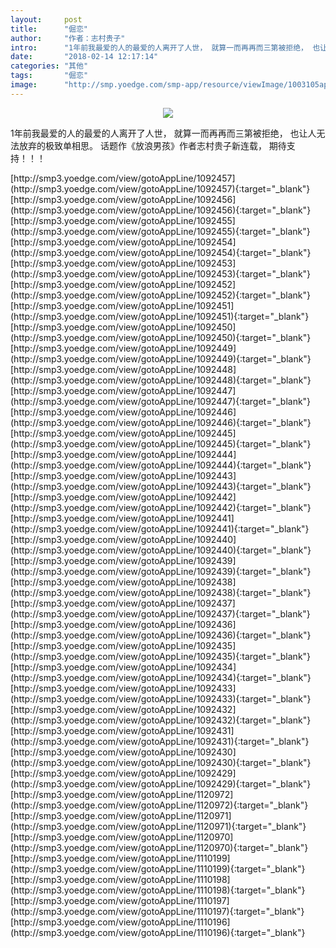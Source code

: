 ```yaml
---
layout:     post
title:      "倔恋"
author:     "作者：志村贵子"
intro:      "1年前我最爱的人的最爱的人离开了人世， 就算一而再再而三第被拒绝， 也让人无法放弃的极致单相思。 话题作《放浪男孩》作者志村贵子新连载， 期待支持！！！"
date:       "2018-02-14 12:17:14"
categories: "其他"
tags:       "倔恋"
image:      "http://smp.yoedge.com/smp-app/resource/viewImage/1003105appline.png"
---
```

<div style="text-align: center">
<p><img src="http://smp.yoedge.com/smp-app/resource/viewImage/1003105appline.png"/></p>
</div>
<p class="post-meta">
<span>1年前我最爱的人的最爱的人离开了人世， 就算一而再再而三第被拒绝， 也让人无法放弃的极致单相思。 话题作《放浪男孩》作者志村贵子新连载， 期待支持！！！</span>
</p>
[http://smp3.yoedge.com/view/gotoAppLine/1092457](http://smp3.yoedge.com/view/gotoAppLine/1092457){:target="_blank"}
[http://smp3.yoedge.com/view/gotoAppLine/1092456](http://smp3.yoedge.com/view/gotoAppLine/1092456){:target="_blank"}
[http://smp3.yoedge.com/view/gotoAppLine/1092455](http://smp3.yoedge.com/view/gotoAppLine/1092455){:target="_blank"}
[http://smp3.yoedge.com/view/gotoAppLine/1092454](http://smp3.yoedge.com/view/gotoAppLine/1092454){:target="_blank"}
[http://smp3.yoedge.com/view/gotoAppLine/1092453](http://smp3.yoedge.com/view/gotoAppLine/1092453){:target="_blank"}
[http://smp3.yoedge.com/view/gotoAppLine/1092452](http://smp3.yoedge.com/view/gotoAppLine/1092452){:target="_blank"}
[http://smp3.yoedge.com/view/gotoAppLine/1092451](http://smp3.yoedge.com/view/gotoAppLine/1092451){:target="_blank"}
[http://smp3.yoedge.com/view/gotoAppLine/1092450](http://smp3.yoedge.com/view/gotoAppLine/1092450){:target="_blank"}
[http://smp3.yoedge.com/view/gotoAppLine/1092449](http://smp3.yoedge.com/view/gotoAppLine/1092449){:target="_blank"}
[http://smp3.yoedge.com/view/gotoAppLine/1092448](http://smp3.yoedge.com/view/gotoAppLine/1092448){:target="_blank"}
[http://smp3.yoedge.com/view/gotoAppLine/1092447](http://smp3.yoedge.com/view/gotoAppLine/1092447){:target="_blank"}
[http://smp3.yoedge.com/view/gotoAppLine/1092446](http://smp3.yoedge.com/view/gotoAppLine/1092446){:target="_blank"}
[http://smp3.yoedge.com/view/gotoAppLine/1092445](http://smp3.yoedge.com/view/gotoAppLine/1092445){:target="_blank"}
[http://smp3.yoedge.com/view/gotoAppLine/1092444](http://smp3.yoedge.com/view/gotoAppLine/1092444){:target="_blank"}
[http://smp3.yoedge.com/view/gotoAppLine/1092443](http://smp3.yoedge.com/view/gotoAppLine/1092443){:target="_blank"}
[http://smp3.yoedge.com/view/gotoAppLine/1092442](http://smp3.yoedge.com/view/gotoAppLine/1092442){:target="_blank"}
[http://smp3.yoedge.com/view/gotoAppLine/1092441](http://smp3.yoedge.com/view/gotoAppLine/1092441){:target="_blank"}
[http://smp3.yoedge.com/view/gotoAppLine/1092440](http://smp3.yoedge.com/view/gotoAppLine/1092440){:target="_blank"}
[http://smp3.yoedge.com/view/gotoAppLine/1092439](http://smp3.yoedge.com/view/gotoAppLine/1092439){:target="_blank"}
[http://smp3.yoedge.com/view/gotoAppLine/1092438](http://smp3.yoedge.com/view/gotoAppLine/1092438){:target="_blank"}
[http://smp3.yoedge.com/view/gotoAppLine/1092437](http://smp3.yoedge.com/view/gotoAppLine/1092437){:target="_blank"}
[http://smp3.yoedge.com/view/gotoAppLine/1092436](http://smp3.yoedge.com/view/gotoAppLine/1092436){:target="_blank"}
[http://smp3.yoedge.com/view/gotoAppLine/1092435](http://smp3.yoedge.com/view/gotoAppLine/1092435){:target="_blank"}
[http://smp3.yoedge.com/view/gotoAppLine/1092434](http://smp3.yoedge.com/view/gotoAppLine/1092434){:target="_blank"}
[http://smp3.yoedge.com/view/gotoAppLine/1092433](http://smp3.yoedge.com/view/gotoAppLine/1092433){:target="_blank"}
[http://smp3.yoedge.com/view/gotoAppLine/1092432](http://smp3.yoedge.com/view/gotoAppLine/1092432){:target="_blank"}
[http://smp3.yoedge.com/view/gotoAppLine/1092431](http://smp3.yoedge.com/view/gotoAppLine/1092431){:target="_blank"}
[http://smp3.yoedge.com/view/gotoAppLine/1092430](http://smp3.yoedge.com/view/gotoAppLine/1092430){:target="_blank"}
[http://smp3.yoedge.com/view/gotoAppLine/1092429](http://smp3.yoedge.com/view/gotoAppLine/1092429){:target="_blank"}
[http://smp3.yoedge.com/view/gotoAppLine/1120972](http://smp3.yoedge.com/view/gotoAppLine/1120972){:target="_blank"}
[http://smp3.yoedge.com/view/gotoAppLine/1120971](http://smp3.yoedge.com/view/gotoAppLine/1120971){:target="_blank"}
[http://smp3.yoedge.com/view/gotoAppLine/1120970](http://smp3.yoedge.com/view/gotoAppLine/1120970){:target="_blank"}
[http://smp3.yoedge.com/view/gotoAppLine/1110199](http://smp3.yoedge.com/view/gotoAppLine/1110199){:target="_blank"}
[http://smp3.yoedge.com/view/gotoAppLine/1110198](http://smp3.yoedge.com/view/gotoAppLine/1110198){:target="_blank"}
[http://smp3.yoedge.com/view/gotoAppLine/1110197](http://smp3.yoedge.com/view/gotoAppLine/1110197){:target="_blank"}
[http://smp3.yoedge.com/view/gotoAppLine/1110196](http://smp3.yoedge.com/view/gotoAppLine/1110196){:target="_blank"}


